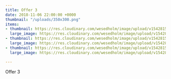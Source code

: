 ```yaml
---
title: Offer 3
date: 2018-11-06 22:00:00 +0000
thumbnail: "/uploads/350x300.png"
items:
- thumbnail: https://res.cloudinary.com/wesedholm/image/upload/v1542815212/assets/thumb-01.png
  large_image: https://res.cloudinary.com/wesedholm/image/upload/v1542815212/assets/image-01.png
- thumbnail: https://res.cloudinary.com/wesedholm/image/upload/v1542815212/assets/thumb-02.png
  large_image: https://res.cloudinary.com/wesedholm/image/upload/v1542815210/assets/image-02.png
- thumbnail: https://res.cloudinary.com/wesedholm/image/upload/v1542815212/assets/thumb-03.png
  large_image: https://res.cloudinary.com/wesedholm/image/upload/v1542815210/assets/image-03.png

---
```

Offer 3 